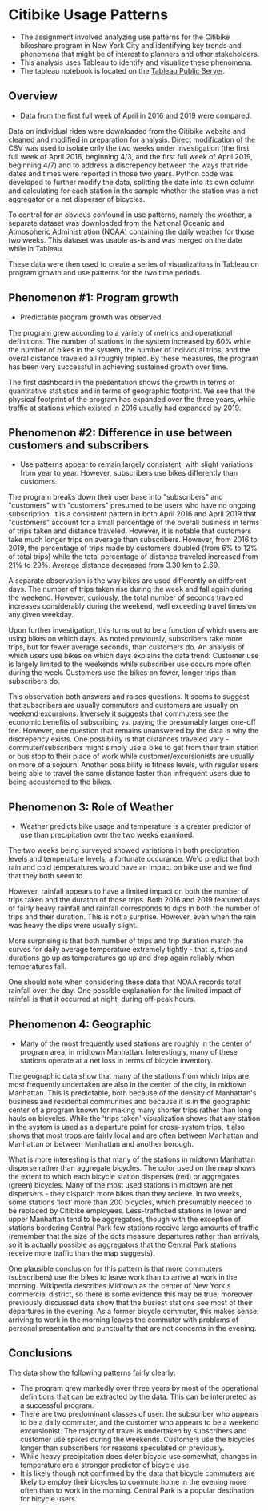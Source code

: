# Citibike Usage Patterns

- The assignment involved analyzing use patterns for the Citibike bikeshare program in New York City and identifying key trends and phenomena that might be of interest to planners and other stakeholders.
- This analysis uses Tableau to identify and visualize these phenomena. 
- The tableau notebook is located on the [Tableau Public Server](https://public.tableau.com/profile/nathan.dieck#!/vizhome/Tableau_Challenge_Workbook/CitibikeUsePatterns?publish=yes).

## Overview
* Data from the first full week of April in 2016 and 2019 were compared.

Data on individual rides were downloaded from the Citibike website and cleaned and modified in preparation for analysis. Direct modification of the CSV was used to isolate only the two weeks under investigation (the first full week of April 2016, beginning 4/3, and the first full week of April 2019, beginning 4/7) and to address a discrepency between the ways that ride dates and times were reported in those two years. Python code was developed to further modify the data, splitting the date into its own column and calculating for each station in the sample whether the station was a net aggregator or a net disperser of bicycles. 

To control for an obvious confound in use patterns, namely the weather, a separate dataset was downloaded from the National Oceanic and Atmospheric Administration (NOAA) containing the daily weather for those two weeks. This dataset was usable as-is and was merged on the date while in Tableau. 

These data were then used to create a series of visualizations in Tableau on program growth and use patterns for the two time periods. 

## Phenomenon #1: Program growth
* Predictable program growth was observed. 

The program grew according to a variety of metrics and operational definitions. The number of stations in the system increased by 60% while the number of bikes in the system, the number of individual trips, and the overal distance traveled all roughly tripled. By these measures, the program has been very successful in achieving sustained growth over time. 

The first dashboard in the presentation shows the growth in terms of quantitative statistics and in terms of geographic footprint. We see that the physical footprint of the program has expanded over the three years, while traffic at stations which existed in 2016 usually had expanded by 2019. 

## Phenomenon #2: Difference in use between customers and subscribers
* Use patterns appear to remain largely consistent, with slight variations from year to year. However, subscribers use bikes differently than customers. 

The program breaks down their user base into "subscribers" and "customers" with "customers" presumed to be users who have no ongoing subscription. It is a consistent pattern in both April 2016 and April 2019 that "customers" account for a small percentage of the overall business in terms of trips taken and distance traveled. However, it is notable that customers take much longer trips on average than subscribers. However, from 2016 to 2019, the percentage of trips made by customers doubled (from 6% to 12% of total trips) while the total percentage of distance traveled increased from 21% to 29%. Average distance decreased from 3.30 km to 2.69. 

A separate observation is the way bikes are used differently on different days. The number of trips taken rise during the week and fall again during the weekend. However, curiously, the total number of seconds traveled increases considerably during the weekend, well exceeding travel times on any given weekday. 

Upon further investigation, this turns out to be a function of which users are using bikes on which days. As noted previously, subscribers take more trips, but for fewer average seconds, than customers do. An analysis of which users use bikes on which days explains the data trend: Customer use is largely limited to the weekends while subscriber use occurs more often during the week. Customers use the bikes on fewer, longer trips than subscribers do. 

This observation both answers and raises questions. It seems to suggest that subscribers are usually commuters and customers are usually on weekend excursions. Inversely it suggests that commuters see the economic benefits of subscribing vs. paying the presumably larger one-off fee. However, one question that remains unanswered by the data is why the discrepency exists. One possibility is that distances traveled vary - commuter/subscribers might simply use a bike to get from their train station or bus stop to their place of work while customer/excursionists are usually on more of a sojourn. Another possibility is fitness levels, with regular users being able to travel the same distance faster than infrequent users due to being accustomed to the bikes. 

## Phenomenon 3: Role of Weather
* Weather predicts bike usage and temperature is a greater predictor of use than precipitation over the two weeks examined.

The two weeks being surveyed showed variations in both preciptation levels and temperature levels, a fortunate occurance. We'd predict that both rain and cold temperatures would have an impact on bike use and we find that they both seem to. 

However, rainfall appears to have a limited impact on both the number of trips taken and the duraton of those trips. Both 2016 and 2019 featured days of fairly heavy rainfall and rainfall corresponds to dips in both the number of trips and their duration. This is not a surprise. However, even when the rain was heavy the dips were usually slight. 

More surprising is that both number of trips and trip duration match the curves for daily average temperature extremely tightly - that is, trips and durations go up as temperatures go up and drop again reliably when temperatures fall. 

One should note when considering these data that NOAA records total rainfall over the day. One possible explanation for the limited impact of rainfall is that it occurred at night, during off-peak hours. 

## Phenomenon 4: Geographic 
* Many of the most frequently used stations are roughly in the center of program area, in midtown Manhattan. Interestingly, many of these stations operate at a net loss in terms of bicycle inventory. 

The geographic data show that many of the stations from which trips are most frequently undertaken are also in the center of the city, in midtown Manhattan. This is predictable, both because of the density of Manhattan's business and residential communities and because it is in the geographic center of a program known for making many shorter trips rather than long hauls on bicycles. While the 'trips taken' visualization shows that any station in the system is used as a departure point for cross-system trips, it also shows that most trops are fairly local and are often between Manhattan and Manhattan or between Manhattan and another borough. 

What is more interesting is that many of the stations in midtown Manhattan disperse rather than aggregate bicycles. The color used on the map shows the extent to which each bicycle station disperses (red) or aggregates (green) bicycles. Many of the most used stations in midtown are net dispersers - they dispatch more bikes than they recieve. In two weeks, some stations 'lost' more than 200 bicycles, which presumably needed to be replaced by Citibike employees. Less-trafficked stations in lower and upper Manhattan tend to be aggregators, though with the exception of stations bordering Central Park few stations receive large amounts of traffic (remember that the size of the dots measure departures rather than arrivals, so it is actually possible as aggregators that the Central Park stations receive more traffic than the map suggests). 

One plausible conclusion for this pattern is that more commuters (subscribers) use the bikes to leave work than to arrive at work in the morning. Wikipedia describes Midtown as the center of New York's commercial district, so there is some evidence this may be true; moreover previously discussed data show that the busiest stations see most of their departures in the evening. As a former bicycle commuter, this makes sense: arriving to work in the morning leaves the commuter with problems of personal presentation and punctuality that are not concerns in the evening. 

## Conclusions

The data show the following patterns fairly clearly: 

- The program grew markedly over three years by most of the operational definitions that can be extracted by the data. This can be interpreted as a successful program. 
- There are two predominant classes of user: the subscriber who appears to be a daily commuter, and the customer who appears to be a weekend excursionist. The majority of travel is undertaken by subscribers and customer use spikes during the weekends. Customers use the bicycles longer than subscribers for reasons speculated on previously. 
- While heavy precipitation does deter bicycle use somewhat, changes in temperature are a stronger predictor of bicycle use.
- It is likely though not confirmed by the data that bicycle commuters are likely to employ their bicycles to commute home in the evening more often than to work in the morning. Central Park is a popular destination for bicycle users. 